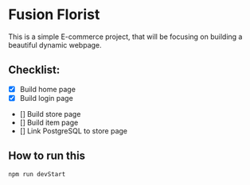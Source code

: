 # Fusion Florist
 
This is a simple E-commerce project, that will be focusing on building a beautiful dynamic webpage.

## Checklist:
- [x] Build home page
- [x] Build login page
- [] Build store page
- [] Build item page
- [] Link PostgreSQL to store page

## How to run this
```bash
npm run devStart